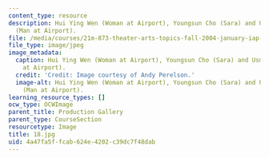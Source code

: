 ```yaml
---
content_type: resource
description: Hui Ying Wen (Woman at Airport), Youngsun Cho (Sara) and Usman Akeju
  (Man at Airport).
file: /media/courses/21m-873-theater-arts-topics-fall-2004-january-iap-2005/4a47fa5ffcab624e4202c39dc7f48dab_18.jpg
file_type: image/jpeg
image_metadata:
  caption: Hui Ying Wen (Woman at Airport), Youngsun Cho (Sara) and Usman Akeju (Man
    at Airport).
  credit: 'Credit: Image courtesy of Andy Perelson.'
  image-alt: Hui Ying Wen (Woman at Airport), Youngsun Cho (Sara) and Usman Akeju
    (Man at Airport).
learning_resource_types: []
ocw_type: OCWImage
parent_title: Production Gallery
parent_type: CourseSection
resourcetype: Image
title: 18.jpg
uid: 4a47fa5f-fcab-624e-4202-c39dc7f48dab
---
```

